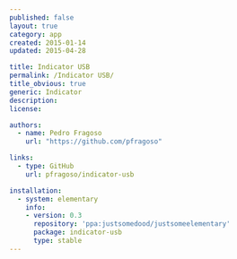 ```yaml
---
published: false
layout: true
category: app
created: 2015-01-14
updated: 2015-04-28

title: Indicator USB
permalink: /Indicator USB/
title_obvious: true
generic: Indicator
description:
license:

authors:
  - name: Pedro Fragoso
    url: "https://github.com/pfragoso"

links:
  - type: GitHub
    url: pfragoso/indicator-usb

installation:
  - system: elementary
    info:
    - version: 0.3
      repository: 'ppa:justsomedood/justsomeelementary'
      package: indicator-usb
      type: stable
---
```

